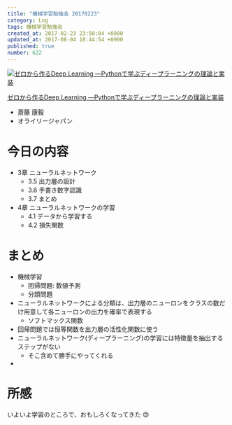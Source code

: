 ```yaml
---
title: "機械学習勉強会 20170223"
category: Log
tags: 機械学習勉強会
created_at: 2017-02-23 23:50:04 +0900
updated_at: 2017-08-04 18:44:54 +0900
published: true
number: 622
---
```


<div class="asin">
<div class="asin-image"><a href="https://www.amazon.co.jp/exec/obidos/ASIN/4873117585/nownabe0c-22/" rel="nofollow noopener" target="_blank"><img src="http://images-jp.amazon.com/images/P/4873117585.09._SL160_.jpg" alt="ゼロから作るDeep Learning ―Pythonで学ぶディープラーニングの理論と実装" title="ゼロから作るDeep Learning ―Pythonで学ぶディープラーニングの理論と実装"></a></div>
<div class="asin-detail">
<p><a href="https://www.amazon.co.jp/exec/obidos/ASIN/4873117585/nownabe0c-22/" rel="nofollow noopener" target="_blank">ゼロから作るDeep Learning ―Pythonで学ぶディープラーニングの理論と実装</a></p>
<ul>
<li>斎藤 康毅</li>
<li>オライリージャパン</li>
</ul>
</div>

<p></p>
</div>

# 今日の内容
* 3章 ニューラルネットワーク
    * 3.5 出力層の設計
    * 3.6 手書き数字認識
    * 3.7 まとめ
* 4章 ニューラルネットワークの学習
    * 4.1 データから学習する
    * 4.2 損失関数

# まとめ
* 機械学習
    * 回帰問題: 数値予測
    * 分類問題
* ニューラルネットワークによる分類は、出力層のニューロンをクラスの数だけ用意して各ニューロンの出力を確率で表現する
    * ソフトマックス関数
* 回帰問題では恒等関数を出力層の活性化関数に使う
* ニューラルネットワーク(ディープラーニング)の学習には特徴量を抽出するステップがない
    * そこ含めて勝手にやってくれる
* 

# 所感
いよいよ学習のところで、おもしろくなってきた :heart_eyes: 
